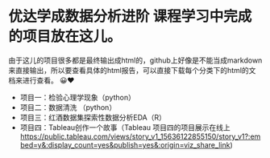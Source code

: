 # 优达学成数据分析进阶  课程学习中完成的项目放在这儿。      
由于这儿的项目很多都是最终输出成html的，github上好像是不能当成markdown来直接输出，所以要查看具体的html报告，可以直接下载每个分类下的html的文档来进行查看。
😀❤  

+ 项目一：检验心理学现象（python）
+ 项目二：数据清洗 （python）
+ 项目三：红酒数据集探索性数据分析EDA（R）  
+ 项目四：Tableau创作一个故事（Tableau 项目四的项目展示在线上 https://public.tableau.com/views/story_v1_15636122855150/story_v1?:embed=y&:display_count=yes&publish=yes&:origin=viz_share_link)
